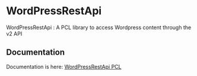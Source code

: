 # WordPressRestApi

WordPressRestApi : A PCL library to access Wordpress content through the v2 API

## Documentation

Documentation is here:
[WordPressRestApi PCL](https://wbsimms.github.io/WordPressRestApi/)
